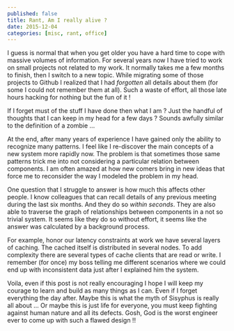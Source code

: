 ```yaml
---
published: false
title: Rant, Am I really alive ?
date: 2015-12-04
categories: [misc, rant, office]
---
```


I guess is normal that when you get older you have a hard time to cope with massive volumes of information.
For several years now I have tried to work on small projects not related to my work. It normally takes me
a few months to finish, then I switch to a new topic. While migrating some of those projects to Github I
realized that I had _forgotten_ all details about them (for some I could not remember them at all). Such 
a waste of effort, all those late hours hacking for nothing but the fun of it !

If I forget must of the stuff I have done then what I am ? Just the handful of thoughts that I can keep in
my head for a few days ? Sounds awfully similar to the definition of a zombie ...

At the end, after many years of experience I have gained only the ability to recognize many patterns. I
feel like I re-discover the main concepts of a new system more rapidly now. The problem is that sometimes
those same patterns trick me into not considering a particular relation between components. I am often
amazed at how new comers bring in new ideas that force me to reconsider the way I modeled the problem in
my head.

One question that I struggle to answer is how much this affects other people. I know colleagues that can
recall details of any previous meeting during the last six months. And they do so _within seconds_. They
are also able to traverse the graph of relationships between components in a not so trivial system. It
seems like they do so without effort, it seems like the answer was calculated by a background process.

For example, honor our latency constraints at work we have several layers of caching. The cached itself
is distributed in several nodes. To add complexity there are several types of cache clients that are 
read or write. I remember (for once) my boss telling me different scenarios where we could end up with
inconsistent data just after I explained him the system.

Voila, even if this post is not really encouraging I hope I will keep my courage to learn and build as
many things as I can. Even if I forget everything the day after. Maybe this is what the myth of
Sisyphus is really all about ... Or maybe this is just life for everyone, you must keep fighting against
human nature and all its defects. Gosh, God is the worst engineer ever to come up with such a flawed
design !!

